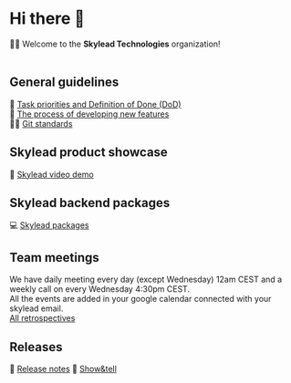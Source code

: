 # Hi there 👋

🙋‍♀️ Welcome to the **Skylead Technologies** organization!<br/><br/>

## General guidelines
🌈 [Task priorities and Definition of Done (DoD)](https://docs.google.com/document/d/1CCvRxpgeVRl36Y_x1-mtyIuREtR6lET3sAn6JTa1zLE)<br/>
🧙 [The process of developing new features](https://docs.google.com/document/d/1nGEW7Bkg0bC1IyWxgH-eiyiSEoJHZdFMiCRGsFI2PnA)<br/>
👩‍💻 [Git standards](https://docs.google.com/document/d/1U8LU-RxmcUB011FYOvD1WHzlJ3CXNpFNjiMG1NVNt7c)

## Skylead product showcase
🍿 [Skylead video demo](https://drive.google.com/file/d/1lk4doJ9IyGIZgw1S1UwabQttnZizNhAJ)

## Skylead backend packages
💻 [Skylead packages](https://docs.google.com/document/d/11nPWg3WxhhHIL2F7GsdcwnExy6PRKWRKAT_unn0VL7w)

## Team meetings
We have daily meeting every day (except Wednesday) 12am CEST and a weekly call on every Wednesday 4:30pm CEST.<br/>
All the events are added in your google calendar connected with your skylead email.<br/>
[All retrospectives](https://docs.google.com/document/d/1--vGek5QQOgvR9kINmTNF_rkgd28OQjjvY0ELljNijk)

## Releases
📝 [Release notes](https://drive.google.com/drive/u/1/folders/15xKgX8aBqvdnqTDelFDS5MohQNYxXvqz)
🍿 [Show&tell](https://drive.google.com/drive/u/1/folders/1Clz9-v5-nBc2Q_OTMSExi9rEh_BBvZgU)
